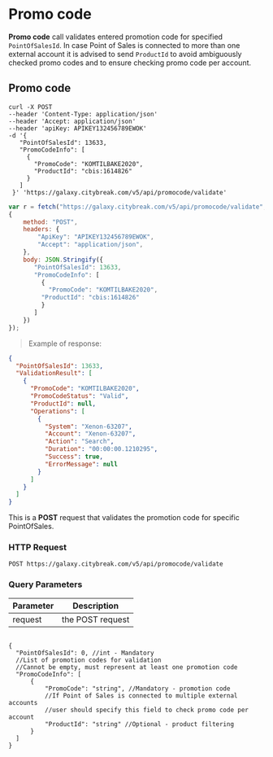 # Promo code

**Promo code** call validates entered promotion code for specified `PointOfSalesId`. 
In case Point of Sales is connected to more than one external account it is advised to send `ProductId` to avoid ambiguously checked promo codes and to ensure checking promo code per account.

## Promo code

```shell
curl -X POST 
--header 'Content-Type: application/json' 
--header 'Accept: application/json' 
--header 'apiKey: APIKEY132456789EWOK' 
-d '{
   "PointOfSalesId": 13633,
   "PromoCodeInfo": [
     {
       "PromoCode": "KOMTILBAKE2020",
       "ProductId": "cbis:1614826"
     }
   ]
 }' 'https://galaxy.citybreak.com/v5/api/promocode/validate'
```

```javascript
var r = fetch("https://galaxy.citybreak.com/v5/api/promocode/validate",
{
	method: "POST",
	headers: {
	    "ApiKey": "APIKEY132456789EWOK",
	    "Accept": "application/json",
	},
	body: JSON.Stringify({
	   "PointOfSalesId": 13633,
	   "PromoCodeInfo": [
	     {
	       "PromoCode": "KOMTILBAKE2020",
         "ProductId": "cbis:1614826"
	     }
	   ]
	})  
});
```

> Example of response:

```json
{
  "PointOfSalesId": 13633,
  "ValidationResult": [
    {
      "PromoCode": "KOMTILBAKE2020",
      "PromoCodeStatus": "Valid",
      "ProductId": null,
      "Operations": [
        {
          "System": "Xenon-63207",
          "Account": "Xenon-63207",
          "Action": "Search",
          "Duration": "00:00:00.1210295",
          "Success": true,
          "ErrorMessage": null
        }
      ]
    }
  ]
}
```

This is a **POST** request that validates the promotion code for specific PointOfSales. 

### HTTP Request

`POST https://galaxy.citybreak.com/v5/api/promocode/validate`

### Query Parameters

Parameter | Description
--------- | -----------
request | the POST request

<code class="center-column">
{
  "PointOfSalesId": 0, //int - Mandatory
  //List of promotion codes for validation
  //Cannot be empty, must represent at least one promotion code
  "PromoCodeInfo": [
      {
          "PromoCode": "string", //Mandatory - promotion code
          //If Point of Sales is connected to multiple external accounts
          //user should specify this field to check promo code per account
          "ProductId": "string" //Optional - product filtering
      }
  ]
}
</code>

